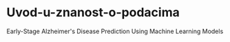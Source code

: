# Uvod-u-znanost-o-podacima
Early-Stage Alzheimer's Disease Prediction Using Machine Learning Models
